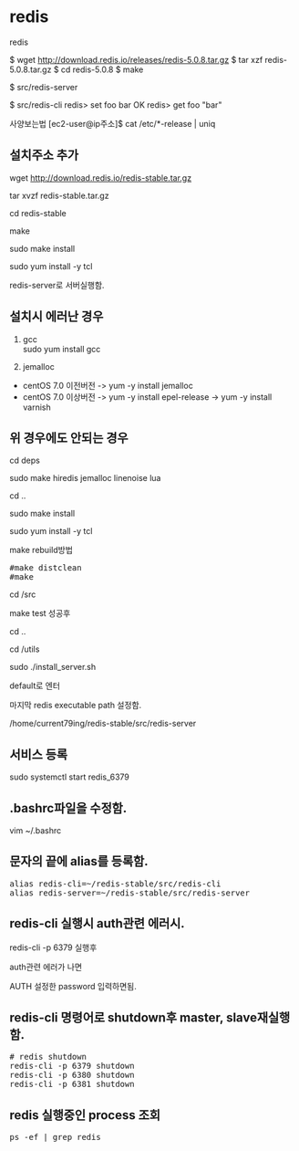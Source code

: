redis
=====
redis

$ wget http://download.redis.io/releases/redis-5.0.8.tar.gz
$ tar xzf redis-5.0.8.tar.gz
$ cd redis-5.0.8
$ make

$ src/redis-server

$ src/redis-cli
redis> set foo bar
OK
redis> get foo
"bar"

사양보는법
[ec2-user@ip주소]$ cat /etc/*-release | uniq


설치주소 추가
------------
wget http://download.redis.io/redis-stable.tar.gz

tar xvzf redis-stable.tar.gz

cd redis-stable


make

sudo make install

sudo yum install -y tcl
 
redis-server로 서버실행함.


설치시 에러난 경우
-----------------

1. gcc   
sudo yum install gcc


2. jemalloc
* centOS 7.0 이전버전
-> yum -y install jemalloc
* centOS 7.0 이상버전
-> yum -y install epel-release
-> yum -y install varnish

위 경우에도 안되는 경우
----------------------

cd deps

sudo make hiredis jemalloc linenoise lua

cd ..

sudo make install

sudo yum install -y tcl

make rebuild방법
<pre>
#make distclean
#make
</pre>



cd /src

make test 성공후

cd ..

cd /utils

sudo ./install_server.sh

default로 엔터

마지막 redis executable path 설정함.

/home/current79ing/redis-stable/src/redis-server

서비스 등록
----------
sudo systemctl start redis_6379

.bashrc파일을 수정함.
--------------------
vim ~/.bashrc

문자의 끝에 alias를 등록함.
--------------------------
<pre>
alias redis-cli=~/redis-stable/src/redis-cli
alias redis-server=~/redis-stable/src/redis-server
</pre>

redis-cli 실행시 auth관련 에러시.
--------------------------------
redis-cli -p 6379 실행후

auth관련 에러가 나면

AUTH 설정한 password 입력하면됨.


redis-cli 명령어로 shutdown후 master, slave재실행함.
---------------------------------------------------
<pre>
# redis shutdown
redis-cli -p 6379 shutdown
redis-cli -p 6380 shutdown
redis-cli -p 6381 shutdown
</pre>

redis 실행중인 process 조회
--------------------------
<pre>
ps -ef | grep redis
</pre>
